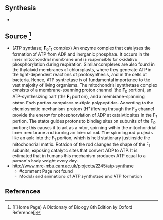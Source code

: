## Synthesis
- 
## Source [^1]
- (ATP synthase; $\mathbf{F}_{0} \mathbf{F}_{1}$ complex) An enzyme complex that catalyses the formation of ATP from ADP and inorganic phosphate. It occurs in the inner mitochondrial membrane and is responsible for oxidative phosphorylation during respiration. Similar complexes are also found in the thylakoid membranes of chloroplasts, where they generate ATP in the light-dependent reactions of photosynthesis, and in the cells of bacteria. Hence, ATP synthetase is of fundamental importance to the vast majority of living organisms. The mitochondrial synthetase complex consists of a membrane-spanning proton channel (the $\mathbf{F}_{0}$ portion), an ATP-synthesizing part (the $\mathbf{F}_{1}$ portion), and a membrane-spanning stator. Each portion comprises multiple polypeptides. According to the chemiosmotic mechanism, protons $\left(\mathrm{H}^{+}\right)$flowing through the $\mathrm{F}_{0}$ channel provide the energy for phosphorylation of ADP at catalytic sites in the $\mathrm{F}_{1}$ portion. The stator guides protons to binding sites on subunits of the $\mathrm{F}_{0}$ portion; this causes it to act as a rotor, spinning within the mitochondrial inner membrane and turning an internal rod. The spinning rod projects like an axle into the $\mathrm{F}_{1}$ portion, which is held stationary just inside the mitochondrial matrix. Rotation of the rod changes the shape of the $\mathrm{F}_{1}$ subunits, exposing catalytic sites that convert ADP to ATP. It is estimated that in humans this mechanism produces ATP equal to a person's body weight every day.
- http://www.mrc-mbu.cam.ac.uk/projects/2245/atp-synthase
	- #comment Page not found
	- Models and animations of ATP synthetase and ATP formation
## References

[^1]: [[(Home Page) A Dictionary of Biology 8th Edition by Oxford Reference]]